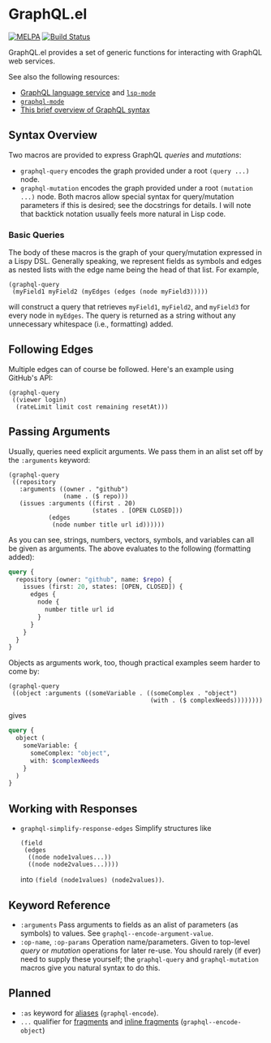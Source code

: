 # GraphQL.el

[![MELPA](https://melpa.org/packages/graphql-badge.svg)](https://melpa.org/#/graphql)
[![Build Status](https://travis-ci.org/vermiculus/graphql.el.svg?branch=master)](https://travis-ci.org/vermiculus/graphql.el)

GraphQL.el provides a set of generic functions for interacting with GraphQL web services.

See also the following resources:
- [GraphQL language service][graph-lsp] and [`lsp-mode`][el-lsp]
- [`graphql-mode`][graphql-mode]
- [This brief overview of GraphQL syntax][graphql]

[graph-lsp]: https://github.com/graphql/graphql-language-service
[el-lsp]: https://github.com/emacs-lsp/lsp-mode
[graphql-mode]: https://github.com/davazp/graphql-mode
[graphql]: http://graphql.org/learn

## Syntax Overview
Two macros are provided to express GraphQL *queries* and *mutations*:
- `graphql-query` encodes the graph provided under a root `(query ...)` node.
- `graphql-mutation` encodes the graph provided under a root `(mutation ...)` node.
Both macros allow special syntax for query/mutation parameters if this is desired; see the docstrings for details.  I will note that backtick notation usually feels more natural in Lisp code.

### Basic Queries
The body of these macros is the graph of your query/mutation expressed in a Lispy DSL.  Generally speaking, we represent fields as symbols and edges as nested lists with the edge name being the head of that list.  For example,
```emacs-lisp
(graphql-query
 (myField1 myField2 (myEdges (edges (node myField3)))))
```
will construct a query that retrieves `myField1`, `myField2`, and `myField3` for every node in `myEdges`.  The query is returned as a string without any unnecessary whitespace (i.e., formatting) added.

## Following Edges
Multiple edges can of course be followed.  Here's an example using GitHub's API:
```emacs-lisp
(graphql-query
 ((viewer login)
  (rateLimit limit cost remaining resetAt)))
```

## Passing Arguments
Usually, queries need explicit arguments.  We pass them in an alist set off by the `:arguments` keyword:
``` emacs-lisp
(graphql-query
 ((repository
   :arguments ((owner . "github")
               (name . ($ repo)))
   (issues :arguments ((first . 20)
                       (states . [OPEN CLOSED]))
           (edges
            (node number title url id))))))
```
As you can see, strings, numbers, vectors, symbols, and variables can all be given as arguments.  The above evaluates to the following (formatting added):
``` graphql
query {
  repository (owner: "github", name: $repo) {
    issues (first: 20, states: [OPEN, CLOSED]) {
      edges {
        node {
          number title url id
        }
      }
    }
  }
}
```
Objects as arguments work, too, though practical examples seem harder to come by:

``` emacs-lisp
(graphql-query
 ((object :arguments ((someVariable . ((someComplex . "object")
                                       (with . ($ complexNeeds))))))))
```
gives
``` graphql
query {
  object (
    someVariable: {
      someComplex: "object",
      with: $complexNeeds
    }
  )
}
```

## Working with Responses
- `graphql-simplify-response-edges`
  Simplify structures like

      (field
       (edges
        ((node node1values...))
        ((node node2values...))))

  into `(field (node1values) (node2values))`.

## Keyword Reference
- `:arguments`
  Pass arguments to fields as an alist of parameters (as symbols) to values.  See `graphql--encode-argument-value`.
- `:op-name`, `:op-params`
  Operation name/parameters.  Given to top-level *query* or *mutation* operations for later re-use.  You should rarely (if ever) need to supply these yourself; the `graphql-query` and `graphql-mutation` macros give you natural syntax to do this.

## Planned
- `:as` keyword for [aliases][graphql-alias] (`graphql-encode`).
- `...` qualifier for [fragments][graphql-fragment] and [inline fragments][graphql-ifragment] (`graphql--encode-object`)

[graphql-alias]: http://graphql.org/learn/queries/#aliases
[graphql-variable]: http://graphql.org/learn/queries/#variables
[graphql-fragment]: http://graphql.org/learn/queries/#fragments
[graphql-ifragment]: http://graphql.org/learn/queries/#inline-fragments
